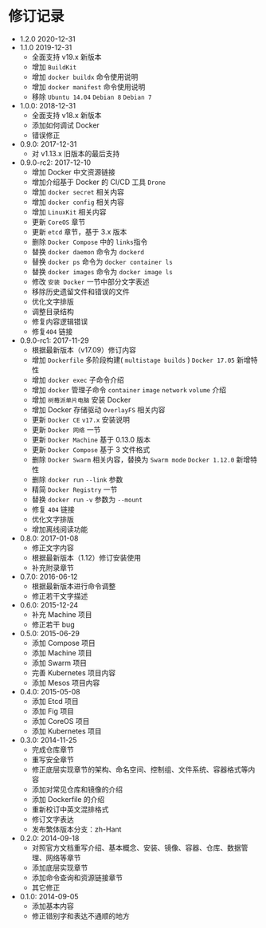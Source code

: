 # 修订记录

* 1.2.0 2020-12-31
* 1.1.0 2019-12-31
  * 全面支持 v19.x 新版本
  * 增加 `BuildKit`
  * 增加 `docker buildx` 命令使用说明
  * 增加 `docker manifest` 命令使用说明
  * 移除 `Ubuntu 14.04` `Debian 8` `Debian 7`
* 1.0.0: 2018-12-31
  * 全面支持 v18.x 新版本
  * 添加如何调试 Docker
  * 错误修正
* 0.9.0: 2017-12-31
  * 对 v1.13.x 旧版本的最后支持
* 0.9.0-rc2: 2017-12-10
  * 增加 Docker 中文资源链接
  * 增加介绍基于 Docker 的 CI/CD 工具 `Drone`
  * 增加 `docker secret` 相关内容
  * 增加 `docker config` 相关内容
  * 增加 `LinuxKit` 相关内容
  * 更新 `CoreOS` 章节
  * 更新 `etcd` 章节，基于 3.x 版本
  * 删除 `Docker Compose` 中的 `links`指令
  * 替换 `docker daemon` 命令为 `dockerd`
  * 替换 `docker ps` 命令为 `docker container ls`
  * 替换 `docker images` 命令为 `docker image ls`
  * 修改 `安装 Docker` 一节中部分文字表述
  * 移除历史遗留文件和错误的文件
  * 优化文字排版
  * 调整目录结构
  * 修复内容逻辑错误
  * 修复`404` 链接
* 0.9.0-rc1: 2017-11-29
  * 根据最新版本（v17.09）修订内容
  * 增加 `Dockerfile` 多阶段构建\( `multistage builds` \) `Docker 17.05` 新增特性
  * 增加 `docker exec` 子命令介绍
  * 增加 `docker` 管理子命令 `container` `image` `network` `volume` 介绍
  * 增加 `树莓派单片电脑` 安装 Docker
  * 增加 Docker 存储驱动 `OverlayFS` 相关内容
  * 更新 `Docker CE` `v17.x` 安装说明
  * 更新 `Docker 网络` 一节
  * 更新 `Docker Machine` 基于 0.13.0 版本
  * 更新 `Docker Compose` 基于 3 文件格式
  * 删除 `Docker Swarm` 相关内容，替换为 `Swarm mode` `Docker 1.12.0` 新增特性
  * 删除 `docker run` `--link` 参数
  * 精简 `Docker Registry` 一节
  * 替换 `docker run` `-v` 参数为 `--mount`
  * 修复 `404` 链接
  * 优化文字排版
  * 增加离线阅读功能
* 0.8.0: 2017-01-08
  * 修正文字内容
  * 根据最新版本（1.12）修订安装使用
  * 补充附录章节
* 0.7.0: 2016-06-12
  * 根据最新版本进行命令调整
  * 修正若干文字描述
* 0.6.0: 2015-12-24
  * 补充 Machine 项目
  * 修正若干 bug
* 0.5.0: 2015-06-29
  * 添加 Compose 项目
  * 添加 Machine 项目
  * 添加 Swarm 项目
  * 完善 Kubernetes 项目内容
  * 添加 Mesos 项目内容
* 0.4.0: 2015-05-08
  * 添加 Etcd 项目
  * 添加 Fig 项目
  * 添加 CoreOS 项目
  * 添加 Kubernetes 项目
* 0.3.0: 2014-11-25
  * 完成仓库章节
  * 重写安全章节
  * 修正底层实现章节的架构、命名空间、控制组、文件系统、容器格式等内容
  * 添加对常见仓库和镜像的介绍
  * 添加 Dockerfile 的介绍
  * 重新校订中英文混排格式
  * 修订文字表达
  * 发布繁体版本分支：zh-Hant
* 0.2.0: 2014-09-18
  * 对照官方文档重写介绍、基本概念、安装、镜像、容器、仓库、数据管理、网络等章节
  * 添加底层实现章节
  * 添加命令查询和资源链接章节
  * 其它修正
* 0.1.0: 2014-09-05
  * 添加基本内容
  * 修正错别字和表达不通顺的地方

